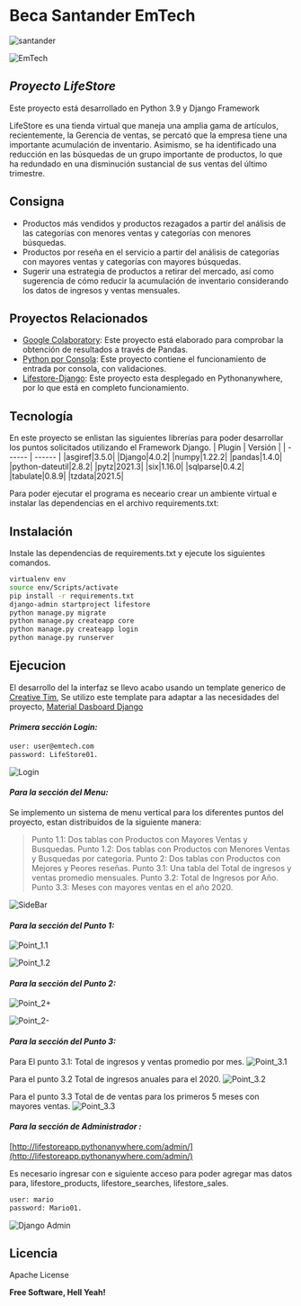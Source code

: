 # Beca Santander EmTech
![santander](https://emtech.digital/santanderskills/landing/img/santander_1.png)

![EmTech](https://emtech.digital/santanderskills/landing/img/logo_emtech.png)
## _Proyecto LifeStore_

Este proyecto está desarrollado en Python 3.9 y Django Framework

LifeStore es una tienda virtual que maneja una amplia gama de artículos, recientemente, la Gerencia de ventas, se percató que la empresa tiene una importante acumulación de inventario. Asimismo, se ha identificado una reducción en las búsquedas de un grupo importante de productos, lo que ha redundado en una disminución sustancial de sus ventas del último trimestre.

## Consigna

- Productos más vendidos y productos rezagados a partir del análisis de las categorías con menores ventas y categorías con menores búsquedas.
- Productos por reseña en el servicio a partir del análisis de categorías con mayores ventas y categorías con mayores búsquedas.
- Sugerir una estrategia de productos a retirar del mercado, así como sugerencia de cómo reducir la acumulación de inventario considerando los datos de ingresos y ventas mensuales.

## Proyectos Relacionados
- [Google Colaboratory](https://colab.research.google.com/drive/1Mg70hQjWDOAmVfmd2dw39_Nfhz1B6hM7?usp=sharing): Este proyecto está elaborado para comprobar la obtención de resultados a través de Pandas.
- [Python por Consola](https://github.com/mariogonzcardona/LifeStore_Emtech_Beca): Este proyecto contiene el funcionamiento de entrada por consola, con validaciones.
- [Lifestore-Django](http://lifestoreapp.pythonanywhere.com/login/): Este proyecto esta desplegado en Pythonanywhere, por lo que está en completo funcionamiento.

## Tecnología

En este proyecto se enlistan las siguientes librerías para poder desarrollar los puntos solicitados utilizando el Framework Django.
| Plugin | Versión |
| ------ | ------ |
|asgiref|3.5.0|
|Django|4.0.2|
|numpy|1.22.2|
|pandas|1.4.0|
|python-dateutil|2.8.2|
|pytz|2021.3|
|six|1.16.0|
|sqlparse|0.4.2|
|tabulate|0.8.9|
|tzdata|2021.5|

Para poder ejecutar el programa es neceario crear un ambiente virtual e instalar las dependencias en el archivo requirements.txt:

## Instalación

Instale las dependencias de requirements.txt y ejecute los siguientes comandos.

```sh
virtualenv env
source env/Scripts/activate
pip install -r requirements.txt
django-admin startproject lifestore
python manage.py migrate
python manage.py createapp core
python manage.py createapp login
python manage.py runserver
```

## Ejecucion
El desarrollo del la interfaz se llevo acabo usando un template generico de [Creative Tim](https://www.creative-tim.com/), Se utilizo este template para adaptar a las necesidades del proyecto, [Material Dasboard Django](https://www.creative-tim.com/product/material-dashboard-django)

#### _Primera sección Login:_

```sh
user: user@emtech.com
password: LifeStore01.
```

![Login](https://github.com/mariogonzcardona/LifeStore_Emtech_Beca_Django/blob/main/Fotos/Login_Django.png?raw=true)

#### _Para la sección del Menu:_

Se implemento un sistema de menu vertical para los diferentes puntos del proyecto, estan distribuidos de la siguiente manera:

> Punto 1.1: Dos tablas con Productos con Mayores Ventas y Busquedas.
> Punto 1.2: Dos tablas con Productos con Menores Ventas y Busquedas por categoria.
> Punto 2: Dos tablas con Productos con Mejores y Peores reseñas.
> Punto 3.1: Una tabla del Total de ingresos y ventas promedio mensuales.
> Punto 3.2: Total de Ingresos por Año.
> Punto 3.3: Meses con mayores ventas en el año 2020.

![SideBar](https://github.com/mariogonzcardona/LifeStore_Emtech_Beca_Django/blob/main/Fotos/Sidebar.png?raw=true)

#### _Para la sección del Punto 1:_
![Point_1.1](https://github.com/mariogonzcardona/LifeStore_Emtech_Beca_Django/blob/main/Fotos/Mayores_Ventas.png?raw=true)

![Point_1.2](https://github.com/mariogonzcardona/LifeStore_Emtech_Beca_Django/blob/main/Fotos/Mayores_Busquedas.png?raw=true)

#### _Para la sección del Punto 2:_
![Point_2+](https://github.com/mariogonzcardona/LifeStore_Emtech_Beca_Django/blob/main/Fotos/Mejores_Rese%C3%B1as.png?raw=true)

![Point_2-](https://github.com/mariogonzcardona/LifeStore_Emtech_Beca_Django/blob/main/Fotos/Peores_Rese%C3%B1as.png?raw=true)

#### _Para la sección del Punto 3:_
Para El punto 3.1: Total de ingresos y ventas promedio por mes.
![Point_3.1](https://github.com/mariogonzcardona/LifeStore_Emtech_Beca_Django/blob/main/Fotos/Total_por_mes.png?raw=true)

Para el punto 3.2 Total de ingresos anuales para el 2020.
![Point_3.2](https://github.com/mariogonzcardona/LifeStore_Emtech_Beca_Django/blob/main/Fotos/Total_anual.png?raw=true)

Para el punto 3.3 Total de de ventas para los primeros 5 meses con mayores ventas.
![Point_3.3](https://github.com/mariogonzcardona/LifeStore_Emtech_Beca_Django/blob/main/Fotos/Total_ventas.png?raw=true)

#### _Para la sección de Administrador :_
[http://lifestoreapp.pythonanywhere.com/admin/](http://lifestoreapp.pythonanywhere.com/admin/)

Es necesario ingresar con e siguiente acceso para poder agregar mas datos para, lifestore_products, lifestore_searches, lifestore_sales.

```sh
user: mario
password: Mario01.
```
![Django Admin](https://github.com/mariogonzcardona/LifeStore_Emtech_Beca_Django/blob/main/Fotos/Django_admin.png?raw=true)
## Licencia

Apache License

**Free Software, Hell Yeah!**
